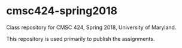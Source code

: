 # cmsc424-spring2018
Class repository for CMSC 424, Spring 2018, University of Maryland. 

This repository is used primarily to publish the assignments. 
